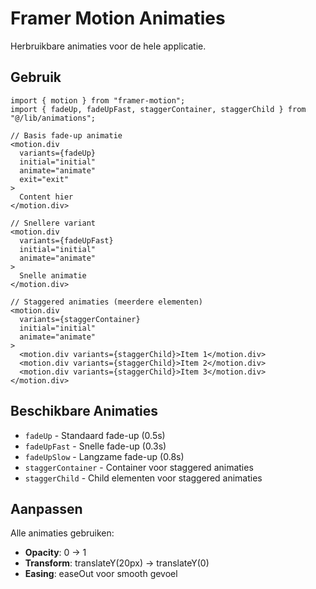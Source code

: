 # Framer Motion Animaties

Herbruikbare animaties voor de hele applicatie.

## Gebruik

```tsx
import { motion } from "framer-motion";
import { fadeUp, fadeUpFast, staggerContainer, staggerChild } from "@/lib/animations";

// Basis fade-up animatie
<motion.div
  variants={fadeUp}
  initial="initial"
  animate="animate"
  exit="exit"
>
  Content hier
</motion.div>

// Snellere variant
<motion.div
  variants={fadeUpFast}
  initial="initial"
  animate="animate"
>
  Snelle animatie
</motion.div>

// Staggered animaties (meerdere elementen)
<motion.div
  variants={staggerContainer}
  initial="initial"
  animate="animate"
>
  <motion.div variants={staggerChild}>Item 1</motion.div>
  <motion.div variants={staggerChild}>Item 2</motion.div>
  <motion.div variants={staggerChild}>Item 3</motion.div>
</motion.div>
```

## Beschikbare Animaties

- `fadeUp` - Standaard fade-up (0.5s)
- `fadeUpFast` - Snelle fade-up (0.3s)  
- `fadeUpSlow` - Langzame fade-up (0.8s)
- `staggerContainer` - Container voor staggered animaties
- `staggerChild` - Child elementen voor staggered animaties

## Aanpassen

Alle animaties gebruiken:
- **Opacity**: 0 → 1
- **Transform**: translateY(20px) → translateY(0)
- **Easing**: easeOut voor smooth gevoel